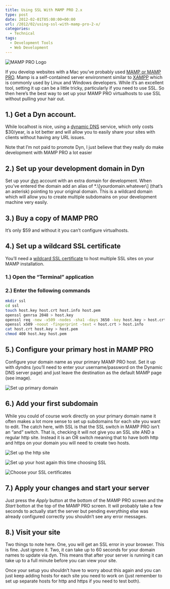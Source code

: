 ```yaml
---
title: Using SSL With MAMP PRO 2.x
type: post
date: 2012-02-01T05:00:00+00:00
url: /2012/02/using-ssl-with-mamp-pro-2-x/
categories:
  - Technical
tags:
  - Development Tools
  - Web Development
---
```


![MAMP PRO Logo](/images/2012/02/mamp-logo-150x150-1.gif)

If you develop websites with a Mac you’ve probably used [MAMP or MAMP PRO](http://www.mamp.info/en/index.html). Mamp is a self-contained server environment similar to [XAMPP](https://www.apachefriends.org) which is commonly used by Linux and Windows developers. While it’s an excellent tool, setting it up can be a little tricky, particularly if you need to use SSL. So then here’s the best way to set up your MAMP PRO virtualhosts to use SSL without pulling your hair out.

## 1.) Get a Dyn account.

While localhost is nice, using a [dynamic DNS](http://en.wikipedia.org/wiki/Dynamic_DNS) service, which only costs $30/year, is a lot better and will allow you to easily share your sites with clients without having any URL issues.

Note that I’m not paid to promote Dyn, I just believe that they really do make development with MAMP PRO a lot easier

## 2.) Set up your development domain in Dyn

Set up your [dyn](http://dyn.com) account with an extra domain for development. When you’ve entered the domain add an alias of \*.\\\[yourdomain.whatever\\\] (that’s an asterisk) pointing to your original domain. This is a wildcard domain which will allow you to create multiple subdomains on your development machine very easily.

## 3.) Buy a copy of MAMP PRO

It’s only $59 and without it you can’t configure virtualhosts.

## 4.) Set up a wildcard SSL certificate

You’ll need a [wildcard SSL certificate](http://www.verisign.com/ssl-certificates/wildcard-ssl-certificates/index.html) to host multiple SSL sites on your MAMP installation.

### 1.) Open the “Terminal” application

### 2.) Enter the following commands

``` bash
mkdir ssl
cd ssl
touch host.key host.crt host.info host.pem
openssl genrsa 2048 > host.key
openssl req -new -x509 -nodes -sha1 -days 3650 -key host.key > host.crt
openssl x509 -noout -fingerprint -text < host.crt > host.info
cat host.crt host.key > host.pem
chmod 400 host.key host.pem
```

## 5.) Configure your primary host in MAMP PRO

Configure your domain name as your primary MAMP PRO host. Set it up with dyndns (you’ll need to enter your username/password on the Dynamic DNS server page) and just leave the destination as the default MAMP page (see image).

![Set up primary domain](/images/2012/02/Set-up-primary-domain-350x245-1.png "Set up your domain in MAMP PRO as the first site.")

## 6.) Add your first subdomain

While you could of course work directly on your primary domain name it often makes a lot more sense to set up subdomains for each site you want to edit. The catch here, with SSL is that the SSL switch in MAMP PRO isn’t an “and” switch. That is, checking it will not give you an SSL site AND a regular http site. Instead it is an OR switch meaning that to have both http and https on your domain you will need to create two hosts.

![Set up the http site](/images/2012/02/http-site-350x245-1.pn "Set up your first site as http only (don’t check ssl)")

![Set up your host again this time choosing SSL](/images/2012/02/https-site-350x245-1.png "Set up your host again this time choosing SSL")

![Choose your SSL certificates](/images/2012/02/choose-ssl-certs-350x245-1.png "Remember to choose the SSL certificate we created earlier under the SSL tab")

## 7.) Apply your changes and start your server

Just press the _Apply_ button at the bottom of the MAMP PRO screen and the _Start_ botton at the top of the MAMP PRO screen. It will probably take a few seconds to actually start the server but pending everything else was already configured correctly you shouldn’t see any error messages.

## 8.) Visit your site

Two things to note here. One, you will get an SSL error in your browser. This is fine. Just ignore it. Two, it can take up to 60 seconds for your domain names to update via dyn. This means that after your server is running it can take up to a full minute before you can view your site.

Once your setup you shouldn’t have to worry about this again and you can just keep adding hosts for each site you need to work on (just remember to set up separate hosts for http and https if you need to test both).